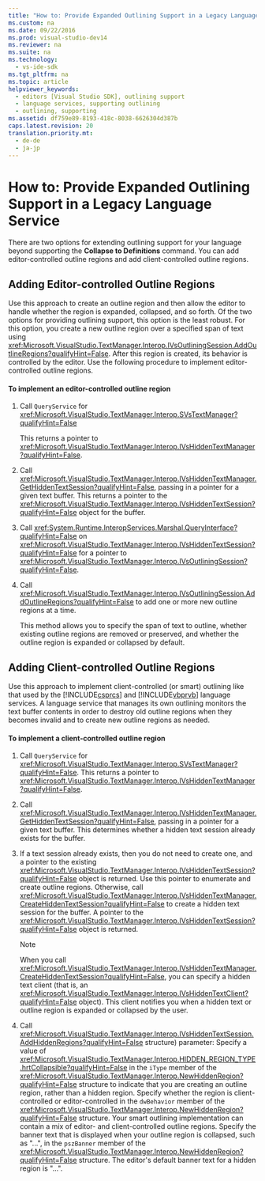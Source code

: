 ```yaml
---
title: "How to: Provide Expanded Outlining Support in a Legacy Language Service"
ms.custom: na
ms.date: 09/22/2016
ms.prod: visual-studio-dev14
ms.reviewer: na
ms.suite: na
ms.technology: 
  - vs-ide-sdk
ms.tgt_pltfrm: na
ms.topic: article
helpviewer_keywords: 
  - editors [Visual Studio SDK], outlining support
  - language services, supporting outlining
  - outlining, supporting
ms.assetid: df759e89-8193-418c-8038-6626304d387b
caps.latest.revision: 20
translation.priority.mt: 
  - de-de
  - ja-jp
---
```

# How to: Provide Expanded Outlining Support in a Legacy Language Service
There are two options for extending outlining support for your language beyond supporting the **Collapse to Definitions** command. You can add editor-controlled outline regions and add client-controlled outline regions.  
  
## Adding Editor-controlled Outline Regions  
 Use this approach to create an outline region and then allow the editor to handle whether the region is expanded, collapsed, and so forth. Of the two options for providing outlining support, this option is the least robust. For this option, you create a new outline region over a specified span of text using <xref:Microsoft.VisualStudio.TextManager.Interop.IVsOutliningSession.AddOutlineRegions?qualifyHint=False>. After this region is created, its behavior is controlled by the editor. Use the following procedure to implement editor-controlled outline regions.  
  
#### To implement an editor-controlled outline region  
  
1.  Call `QueryService` for <xref:Microsoft.VisualStudio.TextManager.Interop.SVsTextManager?qualifyHint=False>  
  
     This returns a pointer to <xref:Microsoft.VisualStudio.TextManager.Interop.IVsHiddenTextManager?qualifyHint=False>.  
  
2.  Call <xref:Microsoft.VisualStudio.TextManager.Interop.IVsHiddenTextManager.GetHiddenTextSession?qualifyHint=False>, passing in a pointer for a given text buffer. This returns a pointer to the <xref:Microsoft.VisualStudio.TextManager.Interop.IVsHiddenTextSession?qualifyHint=False> object for the buffer.  
  
3.  Call <xref:System.Runtime.InteropServices.Marshal.QueryInterface?qualifyHint=False> on <xref:Microsoft.VisualStudio.TextManager.Interop.IVsHiddenTextSession?qualifyHint=False> for a pointer to <xref:Microsoft.VisualStudio.TextManager.Interop.IVsOutliningSession?qualifyHint=False>.  
  
4.  Call <xref:Microsoft.VisualStudio.TextManager.Interop.IVsOutliningSession.AddOutlineRegions?qualifyHint=False> to add one or more new outline regions at a time.  
  
     This method allows you to specify the span of text to outline, whether existing outline regions are removed or preserved, and whether the outline region is expanded or collapsed by default.  
  
## Adding Client-controlled Outline Regions  
 Use this approach to implement client-controlled (or smart) outlining like that used by the [!INCLUDE[csprcs](../vs140/includes/csprcs_md.md)] and [!INCLUDE[vbprvb](../vs140/includes/vbprvb_md.md)] language services. A language service that manages its own outlining monitors the text buffer contents in order to destroy old outline regions when they becomes invalid and to create new outline regions as needed.  
  
#### To implement a client-controlled outline region  
  
1.  Call `QueryService` for <xref:Microsoft.VisualStudio.TextManager.Interop.SVsTextManager?qualifyHint=False>. This returns a pointer to <xref:Microsoft.VisualStudio.TextManager.Interop.IVsHiddenTextManager?qualifyHint=False>.  
  
2.  Call <xref:Microsoft.VisualStudio.TextManager.Interop.IVsHiddenTextManager.GetHiddenTextSession?qualifyHint=False>, passing in a pointer for a given text buffer. This determines whether a hidden text session already exists for the buffer.  
  
3.  If a text session already exists, then you do not need to create one, and a pointer to the existing <xref:Microsoft.VisualStudio.TextManager.Interop.IVsHiddenTextSession?qualifyHint=False> object is returned. Use this pointer to enumerate and create outline regions. Otherwise, call <xref:Microsoft.VisualStudio.TextManager.Interop.IVsHiddenTextManager.CreateHiddenTextSession?qualifyHint=False> to create a hidden text session for the buffer. A pointer to the <xref:Microsoft.VisualStudio.TextManager.Interop.IVsHiddenTextSession?qualifyHint=False> object is returned.  
  
    > [!NOTE]
    >  When you call <xref:Microsoft.VisualStudio.TextManager.Interop.IVsHiddenTextManager.CreateHiddenTextSession?qualifyHint=False>, you can specify a hidden text client (that is, an <xref:Microsoft.VisualStudio.TextManager.Interop.IVsHiddenTextClient?qualifyHint=False> object). This client notifies you when a hidden text or outline region is expanded or collapsed by the user.  
  
4.  Call <xref:Microsoft.VisualStudio.TextManager.Interop.IVsHiddenTextSession.AddHiddenRegions?qualifyHint=False> structure) parameter: Specify a value of <xref:Microsoft.VisualStudio.TextManager.Interop.HIDDEN_REGION_TYPE.hrtCollapsible?qualifyHint=False> in the `iType` member of the <xref:Microsoft.VisualStudio.TextManager.Interop.NewHiddenRegion?qualifyHint=False> structure to indicate that you are creating an outline region, rather than a hidden region. Specify whether the region is client-controlled or editor-controlled in the `dwBehavior` member of the <xref:Microsoft.VisualStudio.TextManager.Interop.NewHiddenRegion?qualifyHint=False> structure. Your smart outlining implementation can contain a mix of editor- and client-controlled outline regions. Specify the banner text that is displayed when your outline region is collapsed, such as "...", in the `pszBanner` member of the <xref:Microsoft.VisualStudio.TextManager.Interop.NewHiddenRegion?qualifyHint=False> structure. The editor's default banner text for a hidden region is "...".
